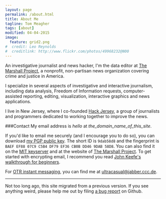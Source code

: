 ```yaml
---
layout: page
permalink: /about.html
title: About Me
tagline: Tom Meagher
tags: [about]
modified: 04-04-2015
image:
  feature: grid2.png
#  credit: Leo Reynolds
#  creditlink: http://www.flickr.com/photos/49968232@N00
---
```


An investigative journalist and news hacker, I'm the data editor at [The Marshall Project](http://www.themarshallproject.org/), a nonprofit, non-partisan news organization covering crime and justice in America.

I specialize in several aspects of investigative and interactive journalism, including data analysis, Freedom of Information requests, computer-assisted reporting, editing, visualization, interactive graphics and news applications.

I live in New Jersey, where I co-founded [Hack Jersey](http://www.hackjersey.com/), a group of journalists and programmers dedicated to working together to improve the news.

###Contact
My email address is _hello_ at _the_domain_name_of_this_site_.

If you'd like to email me securely (and I encourage you to do so), you can download [my PGP public key](files/tmeagher.asc). The short ID is ```9dab58d8``` and the fingerprint is ```BAEF EF88 07C9 C5B4 DF79 EF36 CB0B DD46 9DAB 58D8```. You can also find it on the [MIT keyserver](http://pgp.mit.edu/pks/lookup?op=vindex&search=0xCB0BDD469DAB58D8) and at the website of [The Marshall Project](https://www.themarshallproject.org/staff/tom-meagher/pgp). To get started with encrypting email, I recommend you read [John Keefe's walkthrough for beginners](http://johnkeefe.net/email-encryption-and-my-pgp-info).

For [OTR instant messaging](https://otr.cypherpunks.ca/), you can find me at ultracasual@jabber.ccc.de.

---
Not too long ago, this site migrated from a previous version. If you see anything weird, please help me out by filing [a bug report](https://github.com/tommeagher/tommeagher.github.io/issues) on Github.
